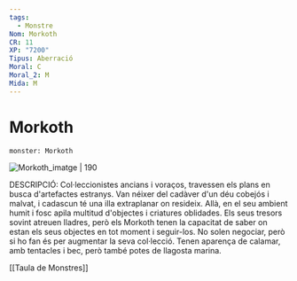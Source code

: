 ```yaml
---
tags:
  - Monstre
Nom: Morkoth
CR: 11
XP: "7200"
Tipus: Aberració
Moral: C
Moral_2: M
Mida: M
---
```

# Morkoth

```statblock
monster: Morkoth
```

![Morkoth_imatge | 190](https://static.wikia.nocookie.net/forgottenrealms/images/c/cc/Morkoth-5e.png/revision/latest?cb&#x3D;20161216211526)

DESCRIPCIÓ: 
Col·leccionistes ancians i voraços, travessen els plans en busca d'artefactes estranys. Van néixer del cadàver d'un déu cobejós i malvat, i cadascun té una illa extraplanar on resideix. Allà, en el seu ambient humit i fosc apila multitud d'objectes i criatures oblidades. Els seus tresors sovint atreuen lladres, però els Morkoth tenen la capacitat de saber on estan els seus objectes en tot moment i seguir-los. No solen negociar, però si ho fan és per augmentar la seva col·lecció. Tenen aparença de calamar, amb tentacles i bec, però també potes de llagosta marina.

[[Taula de Monstres]]